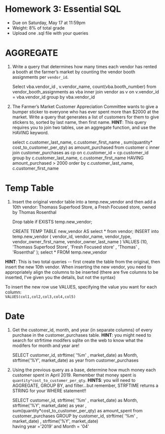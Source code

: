 # Homework 3: Essential SQL

-  	Due on Saturday, May 17 at 11:59pm
-  	Weight: 8% of total grade
-  	Upload one .sql file with your queries

# AGGREGATE
1. Write a query that determines how many times each vendor has rented a booth at the farmer’s market by counting the vendor booth assignments per `vendor_id`.

    Select vba.vendor_id , v.vendor_name, count(vba.booth_number) 
    from vendor_booth_assignments as vba
    inner join vendor as v on v.vendor_id =  vba.vendor_id
    group by vba.vendor_id

2. The Farmer’s Market Customer Appreciation Committee wants to give a bumper sticker to everyone who has ever spent more than $2000 at the market. Write a query that generates a list of customers for them to give stickers to, sorted by last name, then first name. 
**HINT**: This query requires you to join two tables, use an aggregate function, and use the HAVING keyword.

    select c.customer_last_name, c.customer_first_name ,  sum(quantity* cost_to_customer_per_qty) as amount_purchased
    from customer c
    inner join customer_purchases as cp on c.customer_id = cp.customer_id
    group by c.customer_last_name, c.customer_first_name 
    HAVING amount_purchased > 2000
    order by c.customer_last_name, c.customer_first_name

# Temp Table
1. Insert the original vendor table into a temp.new_vendor and then add a 10th vendor: Thomass Superfood Store, a Fresh Focused store, owned by Thomas Rosenthal

    Drop table if EXISTS temp.new_vendor;

    CREATE TEMP TABLE new_vendor AS select * from vendor;
    INSERT into temp.new_vendor
        (
        vendor_id,
        vendor_name, 
        vendor_type, 
        vendor_owner_first_name, 
        vendor_owner_last_name
        )
    VALUES
        (10,
        'Thomass Superfood Store', 
        'Fresh Focused store' , 
        'Thomas' ,   
        'Rosenthal'
        );
    select * FROM temp.new_vendor

**HINT**: This is two total queries -- first create the table from the original, then insert the new 10th vendor. When inserting the new vendor, you need to appropriately align the columns to be inserted (there are five columns to be inserted, I've given you the details, but not the syntax)

To insert the new row use VALUES, specifying the value you want for each column:  
`VALUES(col1,col2,col3,col4,col5)`

# Date
1. Get the customer_id, month, and year (in separate columns) of every purchase in the customer_purchases table.
**HINT**: you might need to search for strfrtime modifers sqlite on the web to know what the modifers for month and year are!

    SELECT customer_id,  strftime( '%m' , market_date) as Month, strftime('%Y', market_date) as year
    from 	customer_purchases

2. Using the previous query as a base, determine how much money each customer spent in April 2019. Remember that money spent is `quantity*cost_to_customer_per_qty`.
**HINTS**: you will need to AGGREGATE, GROUP BY, and filter...but remember, STRFTIME returns a STRING for your WHERE statement!!

    SELECT customer_id,  strftime( '%m' , market_date) as Month, strftime('%Y', market_date) as year 
    ,  sum(quantity*cost_to_customer_per_qty) as amount_spent
    from 	customer_purchases
    GROUP by customer_id,   strftime( '%m' , market_date) , strftime('%Y', market_date)  
    having year ='2019' and Month = '04'

